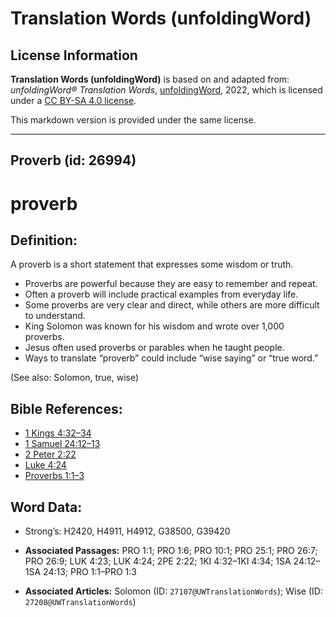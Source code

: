 # Translation Words (unfoldingWord)

## License Information

**Translation Words (unfoldingWord)** is based on and adapted from: _unfoldingWord® Translation Words_, [unfoldingWord](https://unfoldingword.org/utw), 2022, which is licensed under a [CC BY-SA 4.0 license](https://creativecommons.org/licenses/by-sa/4.0/legalcode.en).

This markdown version is provided under the same license.



--------------------------------

## Proverb (id: 26994)

proverb
=======

Definition:
-----------

A proverb is a short statement that expresses some wisdom or truth.

* Proverbs are powerful because they are easy to remember and repeat.
* Often a proverb will include practical examples from everyday life.
* Some proverbs are very clear and direct, while others are more difficult to understand.
* King Solomon was known for his wisdom and wrote over 1,000 proverbs.
* Jesus often used proverbs or parables when he taught people.
* Ways to translate “proverb” could include “wise saying” or “true word.”

(See also: Solomon, true, wise)

Bible References:
-----------------

* [1 Kings 4:32–34](https://ref.ly/1Kgs4:32-1Kgs4:34)
* [1 Samuel 24:12–13](https://ref.ly/1Sam24:12-1Sam24:13)
* [2 Peter 2:22](https://ref.ly/2Pet2:22)
* [Luke 4:24](https://ref.ly/Luke4:24)
* [Proverbs 1:1–3](https://ref.ly/Prov1:1-Prov1:3)

Word Data:
----------

* Strong’s: H2420, H4911, H4912, G38500, G39420

* **Associated Passages:** PRO 1:1; PRO 1:6; PRO 10:1; PRO 25:1; PRO 26:7; PRO 26:9; LUK 4:23; LUK 4:24; 2PE 2:22; 1KI 4:32–1KI 4:34; 1SA 24:12–1SA 24:13; PRO 1:1–PRO 1:3
* **Associated Articles:** Solomon (ID: `27107@UWTranslationWords`); Wise (ID: `27208@UWTranslationWords`)

